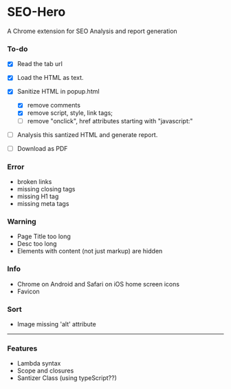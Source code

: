 # SEO-Hero
A Chrome extension for SEO Analysis and report generation


### To-do

- [x] Read the tab url
- [x] Load the HTML as text.
- [x] Sanitize HTML in popup.html
	- [x] remove comments
	- [x] remove script, style, link tags; 
	- [ ] remove "onclick", href attributes starting with "javascript:"
- [ ] Analysis this santized HTML and generate report.
- [ ] Download as PDF


### Error

- broken links
- missing closing tags
- missing H1 tag
- missing meta tags


### Warning

- Page Title too long
- Desc too long
- Elements with content (not just markup) are hidden

### Info
- Chrome on Android and Safari on iOS home screen icons
- Favicon



### Sort
- Image missing 'alt' attribute

______________________

### Features

- Lambda syntax
- Scope and closures
- Santizer Class (using typeScript??)
